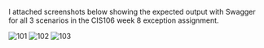 I attached screenshots below showing the expected output with Swagger for all 3 scenarios in the CIS106 week 8 exception assignment.

![101](https://github.com/joshfaberNCMC/CIS106ExceptionHandling/assets/90871011/f935861a-27d6-4163-98c9-835775fb2d1a)
![102](https://github.com/joshfaberNCMC/CIS106ExceptionHandling/assets/90871011/42d74fd3-6fcd-4a86-a207-1169022e3841)
![103](https://github.com/joshfaberNCMC/CIS106ExceptionHandling/assets/90871011/3ab5a9bc-25df-4a8d-9999-1e4034b37a16)
